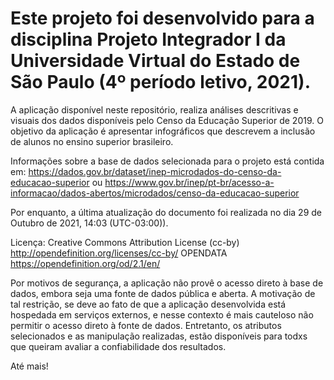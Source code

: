# Este projeto foi desenvolvido para a disciplina Projeto Integrador I da Universidade Virtual do Estado de São Paulo (4º período letivo, 2021).

A aplicação disponível neste repositório, realiza análises descritivas e visuais dos dados disponíveis pelo Censo da Educação Superior de 2019.
O objetivo da aplicação é apresentar infográficos que descrevem a inclusão de alunos no ensino superior brasileiro.

Informações sobre a base de dados selecionada para o projeto está contida em:
https://dados.gov.br/dataset/inep-microdados-do-censo-da-educacao-superior
ou 
https://www.gov.br/inep/pt-br/acesso-a-informacao/dados-abertos/microdados/censo-da-educacao-superior


Por enquanto, a última atualização do documento foi realizada no dia 29 de Outubro de 2021, 14:03 (UTC-03:00)).

Licença:
Creative Commons Attribution License (cc-by)  http://opendefinition.org/licenses/cc-by/
OPENDATA https://opendefinition.org/od/2.1/en/


Por motivos de segurança, a aplicação não provê o acesso direto à base de dados, embora seja uma fonte de dados pública e aberta. A motivação de tal restrição, 
se deve ao fato de que a aplicação desenvolvida está hospedada em serviços externos, e nesse contexto é mais cauteloso não permitir o acesso direto à fonte de dados. 
Entretanto, os atributos selecionados e as manipulação realizadas, estão disponíveis para todxs que queiram avaliar a confiabilidade dos resultados. 


Até mais!
